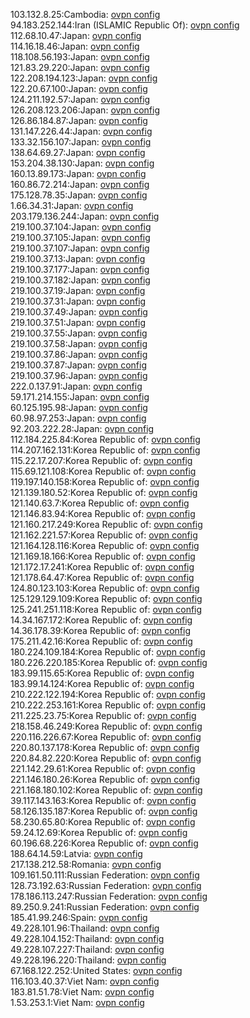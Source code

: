 103.132.8.25:Cambodia: [ovpn config](vpn/103_132_8_25.ovpn)  
94.183.252.144:Iran (ISLAMIC Republic Of): [ovpn config](vpn/94_183_252_144.ovpn)  
112.68.10.47:Japan: [ovpn config](vpn/112_68_10_47.ovpn)  
114.16.18.46:Japan: [ovpn config](vpn/114_16_18_46.ovpn)  
118.108.56.193:Japan: [ovpn config](vpn/118_108_56_193.ovpn)  
121.83.29.220:Japan: [ovpn config](vpn/121_83_29_220.ovpn)  
122.208.194.123:Japan: [ovpn config](vpn/122_208_194_123.ovpn)  
122.20.67.100:Japan: [ovpn config](vpn/122_20_67_100.ovpn)  
124.211.192.57:Japan: [ovpn config](vpn/124_211_192_57.ovpn)  
126.208.123.206:Japan: [ovpn config](vpn/126_208_123_206.ovpn)  
126.86.184.87:Japan: [ovpn config](vpn/126_86_184_87.ovpn)  
131.147.226.44:Japan: [ovpn config](vpn/131_147_226_44.ovpn)  
133.32.156.107:Japan: [ovpn config](vpn/133_32_156_107.ovpn)  
138.64.69.27:Japan: [ovpn config](vpn/138_64_69_27.ovpn)  
153.204.38.130:Japan: [ovpn config](vpn/153_204_38_130.ovpn)  
160.13.89.173:Japan: [ovpn config](vpn/160_13_89_173.ovpn)  
160.86.72.214:Japan: [ovpn config](vpn/160_86_72_214.ovpn)  
175.128.78.35:Japan: [ovpn config](vpn/175_128_78_35.ovpn)  
1.66.34.31:Japan: [ovpn config](vpn/1_66_34_31.ovpn)  
203.179.136.244:Japan: [ovpn config](vpn/203_179_136_244.ovpn)  
219.100.37.104:Japan: [ovpn config](vpn/219_100_37_104.ovpn)  
219.100.37.105:Japan: [ovpn config](vpn/219_100_37_105.ovpn)  
219.100.37.107:Japan: [ovpn config](vpn/219_100_37_107.ovpn)  
219.100.37.13:Japan: [ovpn config](vpn/219_100_37_13.ovpn)  
219.100.37.177:Japan: [ovpn config](vpn/219_100_37_177.ovpn)  
219.100.37.182:Japan: [ovpn config](vpn/219_100_37_182.ovpn)  
219.100.37.19:Japan: [ovpn config](vpn/219_100_37_19.ovpn)  
219.100.37.31:Japan: [ovpn config](vpn/219_100_37_31.ovpn)  
219.100.37.49:Japan: [ovpn config](vpn/219_100_37_49.ovpn)  
219.100.37.51:Japan: [ovpn config](vpn/219_100_37_51.ovpn)  
219.100.37.55:Japan: [ovpn config](vpn/219_100_37_55.ovpn)  
219.100.37.58:Japan: [ovpn config](vpn/219_100_37_58.ovpn)  
219.100.37.86:Japan: [ovpn config](vpn/219_100_37_86.ovpn)  
219.100.37.87:Japan: [ovpn config](vpn/219_100_37_87.ovpn)  
219.100.37.96:Japan: [ovpn config](vpn/219_100_37_96.ovpn)  
222.0.137.91:Japan: [ovpn config](vpn/222_0_137_91.ovpn)  
59.171.214.155:Japan: [ovpn config](vpn/59_171_214_155.ovpn)  
60.125.195.98:Japan: [ovpn config](vpn/60_125_195_98.ovpn)  
60.98.97.253:Japan: [ovpn config](vpn/60_98_97_253.ovpn)  
92.203.222.28:Japan: [ovpn config](vpn/92_203_222_28.ovpn)  
112.184.225.84:Korea Republic of: [ovpn config](vpn/112_184_225_84.ovpn)  
114.207.162.131:Korea Republic of: [ovpn config](vpn/114_207_162_131.ovpn)  
115.22.17.207:Korea Republic of: [ovpn config](vpn/115_22_17_207.ovpn)  
115.69.121.108:Korea Republic of: [ovpn config](vpn/115_69_121_108.ovpn)  
119.197.140.158:Korea Republic of: [ovpn config](vpn/119_197_140_158.ovpn)  
121.139.180.52:Korea Republic of: [ovpn config](vpn/121_139_180_52.ovpn)  
121.140.63.7:Korea Republic of: [ovpn config](vpn/121_140_63_7.ovpn)  
121.146.83.94:Korea Republic of: [ovpn config](vpn/121_146_83_94.ovpn)  
121.160.217.249:Korea Republic of: [ovpn config](vpn/121_160_217_249.ovpn)  
121.162.221.57:Korea Republic of: [ovpn config](vpn/121_162_221_57.ovpn)  
121.164.128.116:Korea Republic of: [ovpn config](vpn/121_164_128_116.ovpn)  
121.169.18.166:Korea Republic of: [ovpn config](vpn/121_169_18_166.ovpn)  
121.172.17.241:Korea Republic of: [ovpn config](vpn/121_172_17_241.ovpn)  
121.178.64.47:Korea Republic of: [ovpn config](vpn/121_178_64_47.ovpn)  
124.80.123.103:Korea Republic of: [ovpn config](vpn/124_80_123_103.ovpn)  
125.129.129.109:Korea Republic of: [ovpn config](vpn/125_129_129_109.ovpn)  
125.241.251.118:Korea Republic of: [ovpn config](vpn/125_241_251_118.ovpn)  
14.34.167.172:Korea Republic of: [ovpn config](vpn/14_34_167_172.ovpn)  
14.36.178.39:Korea Republic of: [ovpn config](vpn/14_36_178_39.ovpn)  
175.211.42.16:Korea Republic of: [ovpn config](vpn/175_211_42_16.ovpn)  
180.224.109.184:Korea Republic of: [ovpn config](vpn/180_224_109_184.ovpn)  
180.226.220.185:Korea Republic of: [ovpn config](vpn/180_226_220_185.ovpn)  
183.99.115.65:Korea Republic of: [ovpn config](vpn/183_99_115_65.ovpn)  
183.99.14.124:Korea Republic of: [ovpn config](vpn/183_99_14_124.ovpn)  
210.222.122.194:Korea Republic of: [ovpn config](vpn/210_222_122_194.ovpn)  
210.222.253.161:Korea Republic of: [ovpn config](vpn/210_222_253_161.ovpn)  
211.225.23.75:Korea Republic of: [ovpn config](vpn/211_225_23_75.ovpn)  
218.158.46.249:Korea Republic of: [ovpn config](vpn/218_158_46_249.ovpn)  
220.116.226.67:Korea Republic of: [ovpn config](vpn/220_116_226_67.ovpn)  
220.80.137.178:Korea Republic of: [ovpn config](vpn/220_80_137_178.ovpn)  
220.84.82.220:Korea Republic of: [ovpn config](vpn/220_84_82_220.ovpn)  
221.142.29.61:Korea Republic of: [ovpn config](vpn/221_142_29_61.ovpn)  
221.146.180.26:Korea Republic of: [ovpn config](vpn/221_146_180_26.ovpn)  
221.168.180.102:Korea Republic of: [ovpn config](vpn/221_168_180_102.ovpn)  
39.117.143.163:Korea Republic of: [ovpn config](vpn/39_117_143_163.ovpn)  
58.126.135.187:Korea Republic of: [ovpn config](vpn/58_126_135_187.ovpn)  
58.230.65.80:Korea Republic of: [ovpn config](vpn/58_230_65_80.ovpn)  
59.24.12.69:Korea Republic of: [ovpn config](vpn/59_24_12_69.ovpn)  
60.196.68.226:Korea Republic of: [ovpn config](vpn/60_196_68_226.ovpn)  
188.64.14.59:Latvia: [ovpn config](vpn/188_64_14_59.ovpn)  
217.138.212.58:Romania: [ovpn config](vpn/217_138_212_58.ovpn)  
109.161.50.111:Russian Federation: [ovpn config](vpn/109_161_50_111.ovpn)  
128.73.192.63:Russian Federation: [ovpn config](vpn/128_73_192_63.ovpn)  
178.186.113.247:Russian Federation: [ovpn config](vpn/178_186_113_247.ovpn)  
89.250.9.241:Russian Federation: [ovpn config](vpn/89_250_9_241.ovpn)  
185.41.99.246:Spain: [ovpn config](vpn/185_41_99_246.ovpn)  
49.228.101.96:Thailand: [ovpn config](vpn/49_228_101_96.ovpn)  
49.228.104.152:Thailand: [ovpn config](vpn/49_228_104_152.ovpn)  
49.228.107.227:Thailand: [ovpn config](vpn/49_228_107_227.ovpn)  
49.228.196.220:Thailand: [ovpn config](vpn/49_228_196_220.ovpn)  
67.168.122.252:United States: [ovpn config](vpn/67_168_122_252.ovpn)  
116.103.40.37:Viet Nam: [ovpn config](vpn/116_103_40_37.ovpn)  
183.81.51.78:Viet Nam: [ovpn config](vpn/183_81_51_78.ovpn)  
1.53.253.1:Viet Nam: [ovpn config](vpn/1_53_253_1.ovpn)  

